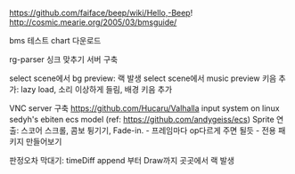 https://github.com/faiface/beep/wiki/Hello,-Beep!
http://cosmic.mearie.org/2005/03/bmsguide/

bms 테스트 chart 다운로드

rg-parser
싱크 맞추기
서버 구축

select scene에서 bg preview: 랙 발생
select scene에서 music preview
키음 추가: lazy load, 소리 이상하게 들림, 배경 키음 추가

VNC server 구축
https://github.com/Hucaru/Valhalla
input system on linux
sedyh's ebiten ecs model (ref: https://github.com/andygeiss/ecs)
Sprite 연출: 스코어 스크롤, 콤보 튕기기, Fade-in.
    - 프레임마다 op다르게 주면 될듯
    - 전용 패키지 만들어보기

판정오차 막대기: timeDiff append 부터 Draw까지 곳곳에서 랙 발생